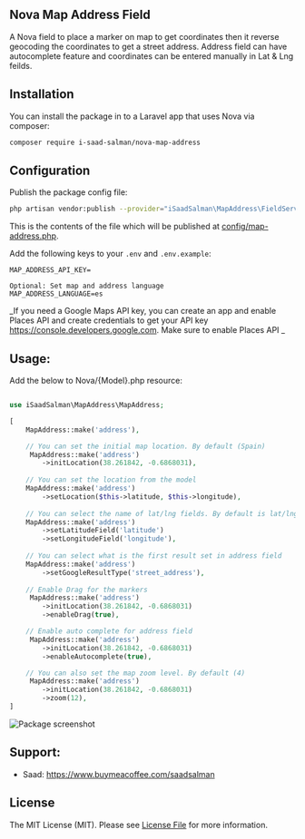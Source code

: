 ## Nova Map Address Field

A Nova field to place a marker on map to get coordinates then it reverse geocoding the coordinates to get a street address. Address field can have autocomplete feature and coordinates can be entered manually in Lat & Lng feilds.

## Installation

You can install the package in to a Laravel app that uses Nova via composer:

```bash
composer require i-saad-salman/nova-map-address
```

## Configuration
Publish the package config file:
```bash
php artisan vendor:publish --provider="iSaadSalman\MapAddress\FieldServiceProvider"
```

This is the contents of the file which will be published at [config/map-address.php](config/map-address.php).

Add the following keys to your `.env` and `.env.example`:

```
MAP_ADDRESS_API_KEY=

Optional: Set map and address language
MAP_ADDRESS_LANGUAGE=es
```

_If you need a Google Maps API key, you can create an app and enable Places API and create credentials to get your API key https://console.developers.google.com. Make sure to enable Places API _

## Usage:
Add the below to Nova/{Model}.php resource:

```php

use iSaadSalman\MapAddress\MapAddress;

[
    MapAddress::make('address'),

    // You can set the initial map location. By default (Spain)
     MapAddress::make('address')
        ->initLocation(38.261842, -0.6868031),
        
    // You can set the location from the model
    MapAddress::make('address')
        ->setLocation($this->latitude, $this->longitude),
        
    // You can select the name of lat/lng fields. By default is lat/lng
    MapAddress::make('address')
        ->setLatitudeField('latitude')
        ->setLongitudeField('longitude'),
    
    // You can select what is the first result set in address field
    MapAddress::make('address')
        ->setGoogleResultType('street_address'),
    
    // Enable Drag for the markers
     MapAddress::make('address')
        ->initLocation(38.261842, -0.6868031)
        ->enableDrag(true),

    // Enable auto complete for address field
     MapAddress::make('address')
        ->initLocation(38.261842, -0.6868031)
        ->enableAutocomplete(true),

    // You can also set the map zoom level. By default (4)
     MapAddress::make('address')
        ->initLocation(38.261842, -0.6868031)
        ->zoom(12),
]
```

![Package screenshot](/doc/map.png)

## Support:

*  Saad: https://www.buymeacoffee.com/saadsalman

## License

The MIT License (MIT). Please see [License File](LICENSE.md) for more information.
